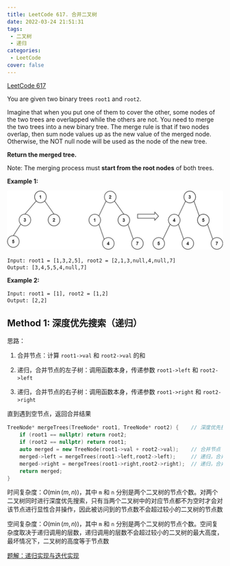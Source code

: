 ```yaml
---
title: LeetCode 617. 合并二叉树
date: 2022-03-24 21:51:31
tags: 
 - 二叉树
 - 递归
categories:
 - LeetCode
cover: false
---
```


[LeetCode 617](https://leetcode-cn.com/problems/merge-two-binary-trees/)

You are given two binary trees `root1` and `root2`.

Imagine that when you put one of them to cover the other, some nodes of the two trees are overlapped while the others are not. You need to merge the two trees into a new binary tree. The merge rule is that if two nodes overlap, then sum node values up as the new value of the merged node. Otherwise, the NOT null node will be used as the node of the new tree.

**Return the merged tree.**

Note: The merging process must **start from the root nodes** of both trees.

**Example 1:**

![](LeetCode617-合并二叉树/1.jpg)

    Input: root1 = [1,3,2,5], root2 = [2,1,3,null,4,null,7]
    Output: [3,4,5,5,4,null,7]


**Example 2:**

    Input: root1 = [1], root2 = [1,2]
    Output: [2,2]


## Method 1: 深度优先搜索（递归）
思路：

1. 合并节点：计算 `root1->val` 和 `root2->val` 的和

2. 递归，合并节点的左子树：调用函数本身，传递参数 `root1->left` 和 `root2->left` 

3. 递归，合并节点的右子树：调用函数本身，传递参数 `root1->right` 和 `root2->right` 

直到遇到空节点，返回合并结果


```cpp
TreeNode* mergeTrees(TreeNode* root1, TreeNode* root2) {    // 深度优先搜素（递归）
    if (root1 == nullptr) return root2;
    if (root2 == nullptr) return root1;
    auto merged = new TreeNode(root1->val + root2->val);    // 合并节点
    merged->left = mergeTrees(root1->left,root2->left);     // 递归，合并左子树
    merged->right = mergeTrees(root1->right,root2->right);  // 递归，合并右子树
    return merged;
}
```

时间复杂度：$O(\min(m,n))$，其中 `m` 和 `n` 分别是两个二叉树的节点个数。对两个二叉树同时进行深度优先搜索，只有当两个二叉树中的对应节点都不为空时才会对该节点进行显性合并操作，因此被访问到的节点数不会超过较小的二叉树的节点数

空间复杂度：$O(\min(m,n))$，其中 `m` 和 `n` 分别是两个二叉树的节点个数。空间复杂度取决于递归调用的层数，递归调用的层数不会超过较小的二叉树的最大高度，最坏情况下，二叉树的高度等于节点数

[^_^]: 这里被注释掉了
    LeetCode 用户 "学医写不了脚本" 的留言：官方的`dfs`可能存在问题，直接 `return t1`，导致的是有一部分内存会和 `root1` 共享，修改官方代码后的结果：

    ```cpp
    class Solution {
    private:
        TreeNode* copyTree(TreeNode *node) {
            if (!node) return nullptr;

            auto copy = new TreeNode(node->val);
            copy->left = copyTree(node->left);
            copy->right = copyTree(node->right);

            return copy;
        }

    public:
        TreeNode* mergeTrees(TreeNode* t1, TreeNode* t2) {
            if (t1 == nullptr) {
                return copyTree(t2);
            }
            if (t2 == nullptr) {
                return copyTree(t1);
            }
            auto merged = new TreeNode(t1->val + t2->val);
            merged->left = mergeTrees(t1->left, t2->left);
            merged->right = mergeTrees(t1->right, t2->right);
            return merged;
        }
        
    };
    ```

[题解：递归实现与迭代实现](https://leetcode-cn.com/problems/merge-two-binary-trees/solution/dong-hua-yan-shi-di-gui-die-dai-617he-bing-er-cha-/)


[^_^]: 这里被注释掉了
    ## Method 2: 广度优先搜索

    首先判断两个二叉树是否为空，如果两个二叉树都为空，则合并后的二叉树也为空，如果只有一个二叉树为空，则合并后的二叉树为另一个非空的二叉树。

    如果两个二叉树都不为空，则首先计算合并后的根节点的值，然后从合并后的二叉树与两个原始二叉树的根节点开始广度优先搜索，从根节点开始同时遍历每个二叉树，并将对应的节点进行合并。

    使用三个队列分别存储合并后的二叉树的节点以及两个原始二叉树的节点。初始时将每个二叉树的根节点分别加入相应的队列。每次从每个队列中取出一个节点，判断两个原始二叉树的节点的左右子节点是否为空。如果两个原始二叉树的当前节点中至少有一个节点的左子节点不为空，则合并后的二叉树的对应节点的左子节点也不为空。对于右子节点同理。

    如果合并后的二叉树的左子节点不为空，则需要根据两个原始二叉树的左子节点计算合并后的二叉树的左子节点以及整个左子树。考虑以下两种情况：

     - 如果两个原始二叉树的左子节点都不为空，则合并后的二叉树的左子节点的值为两个原始二叉树的左子节点的值之和，在创建合并后的二叉树的左子节点之后，将每个二叉树中的左子节点都加入相应的队列；

     - 如果两个原始二叉树的左子节点有一个为空，即有一个原始二叉树的左子树为空，则合并后的二叉树的左子树即为另一个原始二叉树的左子树，此时也不需要对非空左子树继续遍历，因此不需要将左子节点加入队列。

    对于右子节点和右子树，处理方法与左子节点和左子树相同。